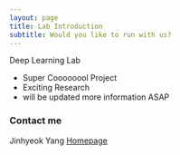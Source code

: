 ```yaml
---
layout: page
title: Lab Introduction
subtitle: Would you like to run with us? 
---
```


Deep Learning Lab

- Super Coooooool Project
- Exciting Research
- will be updated more information ASAP

### Contact me

Jinhyeok Yang
[Homepage](https://yangyangii.github.io/)